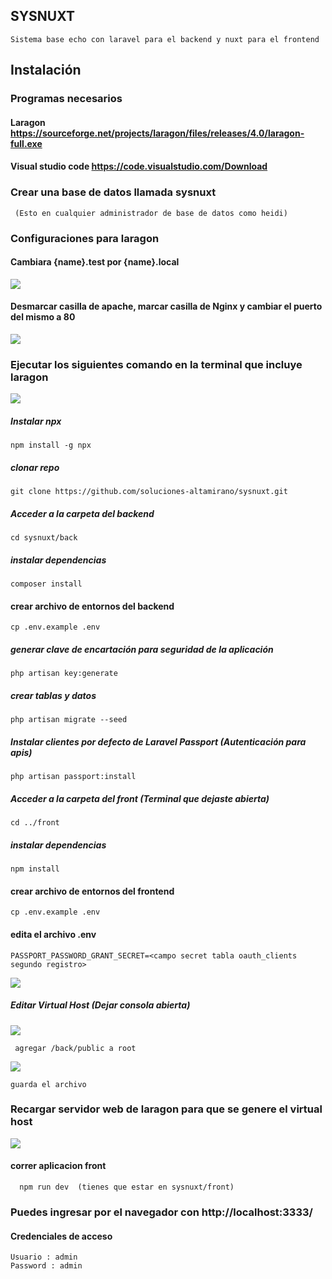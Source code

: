 ## SYSNUXT

    Sistema base echo con laravel para el backend y nuxt para el frontend
    
## Instalación
 
 ### Programas necesarios

  #### Laragon https://sourceforge.net/projects/laragon/files/releases/4.0/laragon-full.exe
        
  #### Visual studio code  https://code.visualstudio.com/Download    
 
 ### Crear una base de datos llamada sysnuxt
   
     (Esto en cualquier administrador de base de datos como heidi)
     
 ### Configuraciones para laragon
 
 #### Cambiara {name}.test por {name}.local
  ![](preferencias_larago1.png)   
  
 #### Desmarcar casilla de apache, marcar casilla de Nginx y cambiar el puerto del mismo a 80
 
 ![](preferencias_larago2.png)
     
  ### Ejecutar los siguientes comando en la terminal que incluye laragon 
  
  ![](terminal_laragon.png)
    
  
  ##### Instalar npx
  
    npm install -g npx
  
  ##### clonar repo
    git clone https://github.com/soluciones-altamirano/sysnuxt.git

  ##### Acceder a la carpeta del backend
    cd sysnuxt/back
    
  ##### instalar dependencias
    composer install
    
  #### crear archivo de entornos del backend
    cp .env.example .env
    
  ##### generar clave de encartación para seguridad de la aplicación
    php artisan key:generate  
    
  ##### crear tablas y datos
    php artisan migrate --seed
    
  ##### Instalar clientes por defecto de Laravel Passport (Autenticación para apis) 
    php artisan passport:install
  
  ##### Acceder a la carpeta del front (Terminal que dejaste abierta)
    
    cd ../front
          
  ##### instalar dependencias
    npm install 		 

 
  #### crear archivo de entornos del frontend
    cp .env.example .env   
  
  #### edita el archivo .env
    
    PASSPORT_PASSWORD_GRANT_SECRET=<campo secret tabla oauth_clients segundo registro>
    
  ![](PASSPORT_PASSWORD_GRANT_SECRET.PNG)  
  
  ##### Editar Virtual Host (Dejar consola abierta)
      
  ![](editar_virtual_host.PNG)
      
     agregar /back/public a root
      
  ![](editar_virtual_host2.PNG)
    
    guarda el archivo
    
  ### Recargar servidor web de laragon para que se genere el virtual host
    
  ![](recargar_webserver_laragon.png)
  
  #### correr aplicacion front
      npm run dev  (tienes que estar en sysnuxt/front)
      
  ### Puedes ingresar por el navegador con http://localhost:3333/   
     
  #### Credenciales de acceso
    Usuario : admin
    Password : admin
 


